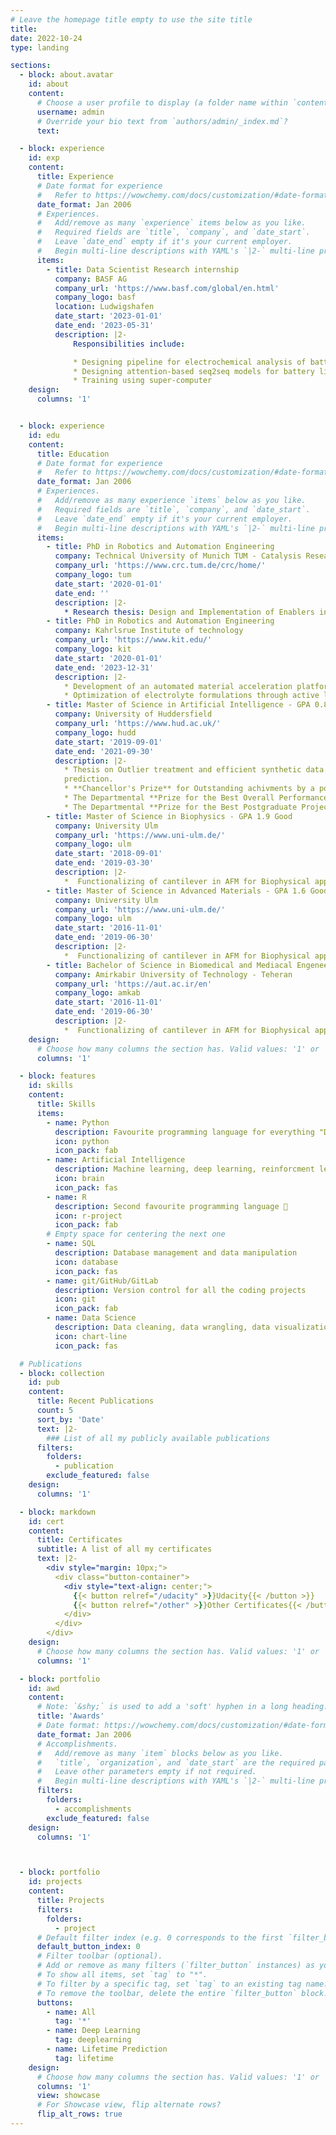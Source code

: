 ```yaml
---
# Leave the homepage title empty to use the site title
title:
date: 2022-10-24
type: landing

sections:
  - block: about.avatar
    id: about
    content:
      # Choose a user profile to display (a folder name within `content/authors/`)
      username: admin
      # Override your bio text from `authors/admin/_index.md`?
      text:

  - block: experience
    id: exp
    content:
      title: Experience
      # Date format for experience
      #   Refer to https://wowchemy.com/docs/customization/#date-format
      date_format: Jan 2006
      # Experiences.
      #   Add/remove as many `experience` items below as you like.
      #   Required fields are `title`, `company`, and `date_start`.
      #   Leave `date_end` empty if it's your current employer.
      #   Begin multi-line descriptions with YAML's `|2-` multi-line prefix.
      items:
        - title: Data Scientist Research internship
          company: BASF AG
          company_url: 'https://www.basf.com/global/en.html'
          company_logo: basf
          location: Ludwigshafen
          date_start: '2023-01-01'
          date_end: '2023-05-31'
          description: |2-
              Responsibilities include:

              * Designing pipeline for electrochemical analysis of battery materials through their SOH
              * Designing attention-based seq2seq models for battery lifetime prediction
              * Training using super-computer
    design:
      columns: '1'


  - block: experience
    id: edu
    content:
      title: Education
      # Date format for experience
      #   Refer to https://wowchemy.com/docs/customization/#date-format
      date_format: Jan 2006
      # Experiences.
      #   Add/remove as many experience `items` below as you like.
      #   Required fields are `title`, `company`, and `date_start`.
      #   Leave `date_end` empty if it's your current employer.
      #   Begin multi-line descriptions with YAML's `|2-` multi-line prefix.
      items:
        - title: PhD in Robotics and Automation Engineering
          company: Technical University of Munich TUM - Catalysis Research Center
          company_url: 'https://www.crc.tum.de/crc/home/'
          company_logo: tum
          date_start: '2020-01-01'
          date_end: ''
          description: |2-
            * Research thesis: Design and Implementation of Enablers in Material Acceleration Platforms for Battery Research"
        - title: PhD in Robotics and Automation Engineering
          company: Kahrlsrue Institute of technology
          company_url: 'https://www.kit.edu/'
          company_logo: kit
          date_start: '2020-01-01'
          date_end: '2023-12-31'
          description: |2-
            * Development of an automated material acceleration platform as part of [Big Map](https://www.big-map.eu/)
            * Optimization of electrolyte formulations through active learning algorithms
        - title: Master of Science in Artificial Intelligence - GPA 0.8 with distiction
          company: University of Huddersfield
          company_url: 'https://www.hud.ac.uk/'
          company_logo: hudd
          date_start: '2019-09-01'
          date_end: '2021-09-30'
          description: |2-
            * Thesis on Outlier treatment and efficient synthetic data generation for heart failure
            prediction.
            * **Chancellor's Prize** for Outstanding achivments by a postgraduate student
            * The Departmental **Prize for the Best Overall Performance** on Postgraduate study in Computer Science
            * The Departmental **Prize for the Best Postgraduate Project** in Computer Science
        - title: Master of Science in Biophysics - GPA 1.9 Good
          company: University Ulm
          company_url: 'https://www.uni-ulm.de/'
          company_logo: ulm
          date_start: '2018-09-01'
          date_end: '2019-03-30'
          description: |2-
            *  Functionalizing of cantilever in AFM for Biophysical applications
        - title: Master of Science in Advanced Materials - GPA 1.6 Good
          company: University Ulm
          company_url: 'https://www.uni-ulm.de/'
          company_logo: ulm
          date_start: '2016-11-01'
          date_end: '2019-06-30'
          description: |2-
            *  Functionalizing of cantilever in AFM for Biophysical applications
        - title: Bachelor of Science in Biomedical and Mediacal Engeneering - GPA 16.90/20
          company: Amirkabir University of Technology - Teheran
          company_url: 'https://aut.ac.ir/en'
          company_logo: amkab
          date_start: '2016-11-01'
          date_end: '2019-06-30'
          description: |2-
            *  Functionalizing of cantilever in AFM for Biophysical applications
    design:
      # Choose how many columns the section has. Valid values: '1' or '2'.
      columns: '1'

  - block: features
    id: skills
    content:
      title: Skills
      items:
        - name: Python
          description: Favourite programming language for everything "Data" 🥇
          icon: python
          icon_pack: fab
        - name: Artificial Intelligence
          description: Machine learning, deep learning, reinforcment learning
          icon: brain
          icon_pack: fas
        - name: R
          description: Second favourite programming language 🥈
          icon: r-project
          icon_pack: fab
        # Empty space for centering the next one
        - name: SQL
          description: Database management and data manipulation
          icon: database
          icon_pack: fas
        - name: git/GitHub/GitLab
          description: Version control for all the coding projects
          icon: git
          icon_pack: fab
        - name: Data Science
          description: Data cleaning, data wrangling, data visualization, data analysis, data science
          icon: chart-line
          icon_pack: fas

  # Publications
  - block: collection
    id: pub
    content:
      title: Recent Publications
      count: 5
      sort_by: 'Date'
      text: |2-
        ### List of all my publicly available publications
      filters:
        folders:
          - publication
        exclude_featured: false
    design:
      columns: '1'

  - block: markdown
    id: cert
    content:
      title: Certificates
      subtitle: A list of all my certificates
      text: |2-
        <div style="margin: 10px;">
          <div class="button-container">
            <div style="text-align: center;">
              {{< button relref="/udacity" >}}Udacity{{< /button >}}
              {{< button relref="/other" >}}Other Certificates{{< /button >}}
            </div>
          </div>
        </div>
    design:
      # Choose how many columns the section has. Valid values: '1' or '2'.
      columns: '1'

  - block: portfolio
    id: awd
    content:
      # Note: `&shy;` is used to add a 'soft' hyphen in a long heading.
      title: 'Awards'
      # Date format: https://wowchemy.com/docs/customization/#date-format
      date_format: Jan 2006
      # Accomplishments.
      #   Add/remove as many `item` blocks below as you like.
      #   `title`, `organization`, and `date_start` are the required parameters.
      #   Leave other parameters empty if not required.
      #   Begin multi-line descriptions with YAML's `|2-` multi-line prefix.
      filters:
        folders:
          - accomplishments
        exclude_featured: false
    design:
      columns: '1'



  - block: portfolio
    id: projects
    content:
      title: Projects
      filters:
        folders:
          - project
      # Default filter index (e.g. 0 corresponds to the first `filter_button` instance below).
      default_button_index: 0
      # Filter toolbar (optional).
      # Add or remove as many filters (`filter_button` instances) as you like.
      # To show all items, set `tag` to "*".
      # To filter by a specific tag, set `tag` to an existing tag name.
      # To remove the toolbar, delete the entire `filter_button` block.
      buttons:
        - name: All
          tag: '*'
        - name: Deep Learning
          tag: deeplearning
        - name: Lifetime Prediction
          tag: lifetime
    design:
      # Choose how many columns the section has. Valid values: '1' or '2'.
      columns: '1'
      view: showcase
      # For Showcase view, flip alternate rows?
      flip_alt_rows: true
---
```

